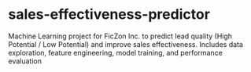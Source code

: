# sales-effectiveness-predictor
Machine Learning project for FicZon Inc. to predict lead quality (High Potential / Low Potential) and improve sales effectiveness. Includes data exploration, feature engineering, model training, and performance evaluation

